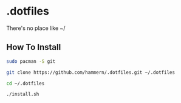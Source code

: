 # .dotfiles

There's no place like ~/

## How To Install
```bash
sudo pacman -S git

git clone https://github.com/hammern/.dotfiles.git ~/.dotfiles

cd ~/.dotfiles

./install.sh
```
